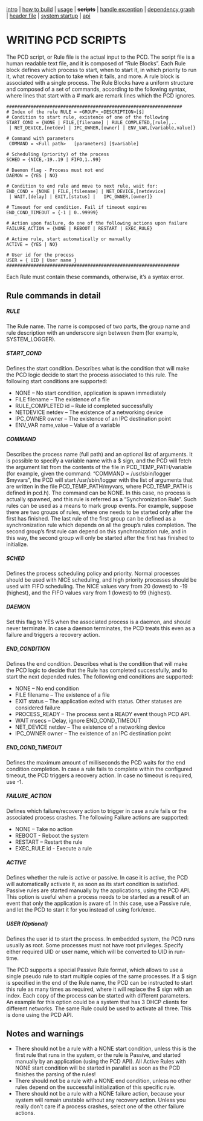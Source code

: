 [intro](index.md) | [how to build](build.md) | [usage](cli.md) | **~~scripts~~** | [handle exception](except.md) | [dependency graph](depend.md) | [header file](header.md) | [system startup](startup.md) | [api](api.md)

WRITING PCD SCRIPTS
===================

The PCD script, or Rule file is the actual input to the PCD. The script file is a human readable text file, and it is composed of “Rule Blocks”. Each Rule block defines which process to start, when to start it, in which priority to run it, what recovery action to take when it fails, and more. A rule block is associated with a single process. The Rule Blocks have a uniform structure and composed of a set of commands, according to the following syntax, where lines that start with a # mark are remark lines which the PCD ignores.

```shell
################################################################# 
# Index of the rule RULE = <GROUP>_<DESCRIPTION>[$] 
# Condition to start rule, existence of one of the following 
START_COND = {NONE | FILE,[filename] | RULE_COMPLETED,[rule],..
 | NET_DEVICE,[netdev] | IPC_OWNER,[owner] | ENV_VAR,[variable,value]}

# Command with parameters
 COMMAND = <Full path>   [parameters] [$variable] 

# Scheduling (priority) of the process 
SCHED = {NICE,-19..19 | FIFO,1..99} 

# Daemon flag - Process must not end 
DAEMON = {YES | NO} 

# Condition to end rule and move to next rule, wait for: 
END_COND = {NONE | FILE,[filename] | NET_DEVICE,[netdevice]
 | WAIT,[delay] | EXIT,[status] |   IPC_OWNER,[owner]} 

# Timeout for end condition. Fail if timeout expires 
END_COND_TIMEOUT = {-1 | 0..99999} 

# Action upon failure, do one of the following actions upon failure 
FAILURE_ACTION = {NONE | REBOOT | RESTART | EXEC_RULE} 

# Active rule, start automatically or manually 
ACTIVE = {YES | NO} 

# User id for the process
USER = { UID | User name }
################################################################
```
Each Rule must contain these commands, otherwise, it’s a syntax error.

## Rule commands in detail
##### RULE
The Rule name. The name is composed of two parts, the group name and rule description with an underscore sign between them (for example, SYSTEM_LOGGER).

##### START_COND
Defines the start condition. Describes what is the condition that will make the PCD logic decide to start the process associated to this rule. The following start conditions are supported:
- NONE – No start condition, application is spawn immediately
- FILE filename – The existence of a file
- RULE_COMPLETED id – Rule id completed successfully
- NETDEVICE netdev – The existence of a networking device
- IPC_OWNER owner – The existence of an IPC destination point
- ENV_VAR name,value – Value of a variable

##### COMMAND
Describes the process name (full path) and an optional list of arguments. It is possible to specify a variable name with a $ sign, and the PCD will fetch the argument list from the contents of the file in PCD_TEMP_PATH/variable (for example, given the command: “COMMAND = /usr/sbin/logger $myvars”, the PCD will start /usr/sbin/logger with the list of arguments that are written in the file PCD_TEMP_PATH/myvars, where PCD_TEMP_PATH is defined in pcd.h). The command can be NONE. In this case, no process is actually spawned, and this rule is referred as a “Synchronization Rule”. Such rules can be used as a means to mark group events. For example, suppose there are two groups of rules, where one needs to be started only after the first has finished. The last rule of the first group can be defined as a synchronization rule which depends on all the group’s rules completion. The second group’s first rule can depend on this synchronization rule, and in this way, the second group will only be started after the first has finished to initialize.

##### SCHED
Defines the process scheduling policy and priority. Normal processes should be used with NICE scheduling, and high priority processes should be used with FIFO scheduling. The NICE values vary from 20 (lowest) to -19 (highest), and the FIFO values vary from 1 (lowest) to 99 (highest).

##### DAEMON
Set this flag to YES when the associated process is a daemon, and should never terminate. In case a daemon terminates, the PCD treats this even as a failure and triggers a recovery action.

##### END_CONDITION
Defines the end condition. Describes what is the condition that will make the PCD logic to decide that the Rule has completed successfully, and to start the next depended rules. The following end conditions are supported:
- NONE – No end condition
- FILE filename – The existence of a file
- EXIT status – The application exited with status. Other statuses are considered failure
- PROCESS_READY – The process sent a READY event though PCD API.
- WAIT msecs – Delay, ignore END_COND_TIMEOUT
- NET_DEVICE netdev – The existence of a networking device
- IPC_OWNER owner – The existence of an IPC destination point

##### END_COND_TIMEOUT
Defines the maximum amount of milliseconds the PCD waits for the end condition completion. In case a rule fails to complete within the configured timeout, the PCD triggers a recovery action. In case no timeout is required, use -1.

##### FAILURE_ACTION
Defines which failure/recovery action to trigger in case a rule fails or the associated process crashes. The following Failure actions are supported:
- NONE – Take no action
- REBOOT - Reboot the system
- RESTART – Restart the rule
- EXEC_RULE id - Execute a rule

##### ACTIVE
Defines whether the rule is active or passive. In case it is active, the PCD will automatically activate it, as soon as its start condition is satisfied. Passive rules are started manually by the applications, using the PCD API. This option is useful when a process needs to be started as a result of an event that only the application is aware of. In this case, use a Passive rule, and let the PCD to start it for you instead of using fork/exec.

##### USER (Optional)
Defines the user id to start the process. In embedded system, the PCD runs usually as root. Some processes must not have root privileges. Specify either required  UID or user name, which will be converted to UID in run-time.

The PCD supports a special Passive Rule format, which allows to use a single pseudo rule to start multiple copies of the same processes. If a $ sign is specified in the end of the Rule name, the PCD can be instructed to start this rule as many times as required, where it will replace the $ sign with an index. Each copy of the process can be started with different parameters. An example for this option could be a system that has 3 DHCP clients for different networks. The same Rule could be used to activate all three. This is done using the PCD API.

## Notes and warnings
- There should not be a rule with a NONE start condition, unless this is the first rule that runs in the system, or the rule is Passive, and started manually by an application (using the PCD API). All Active Rules with NONE start condition will be started in parallel as soon as the PCD finishes the parsing of the rules!
- There should not be a rule with a NONE end condition, unless no other rules depend on the successful initialization of this specific rule.
- There should not be a rule with a NONE failure action, because your system will remain unstable without any recovery action. Unless you really don’t care if a process crashes, select one of the other failure actions.

